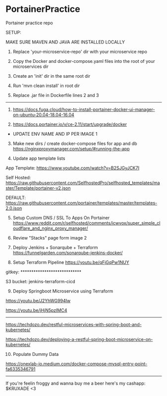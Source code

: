 # PortainerPractice
Portainer practice repo

SETUP: 

MAKE SURE MAVEN AND JAVA ARE INSTALLED LOCALLY

1. Replace 'your-microservice-repo' dir with your microservice repo

2. Copy the Docker and docker-compose.yaml files into the root of your microservices dir

3. Create an 'init' dir in the same root dir

4. Run 'mvn clean install' in root dir

5. Replace .jar file in Dockerfile lines 2 and 3

_______________________________________________________________________________

1. https://docs.fuga.cloud/how-to-install-portainer-docker-ui-manager-on-ubuntu-20.04-18.04-16.04

2. https://docs.portainer.io/v/ce-2.11/start/upgrade/docker
* UPDATE ENV NAME AND IP PER IMAGE 1

3. Make new dirs / create docker-compose files for app and db
https://nginxproxymanager.com/setup/#running-the-app

4. Update app template lists

App Template:
https://www.youtube.com/watch?v=B2SJGyJCK7I

Self Hosted:
https://raw.githubusercontent.com/SelfhostedPro/selfhosted_templates/master/Template/portainer-v2.json

DEFAULT:
https://raw.githubusercontent.com/portainer/templates/master/templates-2.0.json

5. Setup Custom DNS / SSL To Apps On Portainer
https://www.reddit.com/r/selfhosted/comments/icwvox/super_simple_cloudflare_and_nginx_proxy_manager/

6. Review "Stacks" page form image 2

7. Deploy Jenkins + Sonarqube + Terraform 
https://funnelgarden.com/sonarqube-jenkins-docker/

8. Setup Terraform Pipeline 
https://youtu.be/qFjGqPw1NUY


gitkey:
    ****************************

S3 bucket:
    jenkins-terraform-cicd

9. Deploy Springboot Microservice using Terraform

https://youtu.be/J2YhWG994Iw

https://youtu.be/jHjN5pzIMC4

______________________________

https://techdozo.dev/restful-microservices-with-spring-boot-and-kubernetes/

https://techdozo.dev/deploying-a-restful-spring-boot-microservice-on-kubernetes/

10. Populate Dummy Data 

https://onexlab-io.medium.com/docker-compose-mysql-entry-point-fa6335346791


_______________________________________________________________________________

If you're feelin froggy and wanna buy me a beer here's my cashapp: $KRUXADE
<3